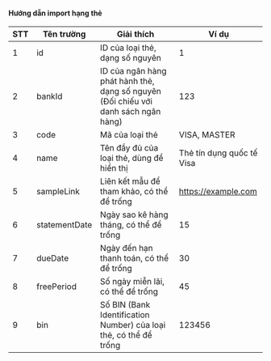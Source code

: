 #### Hướng dẫn import hạng thẻ

| STT | Tên trường    | Giải thích                                                                         | Ví dụ                     |
|-----|---------------|------------------------------------------------------------------------------------|---------------------------|
| 1   | id            | ID của loại thẻ, dạng số nguyên                                                    | 1                         |
| 2   | bankId        | ID của ngân hàng phát hành thẻ, dạng số nguyên (Đối chiếu với danh sách ngân hàng) | 123                       |
| 3   | code          | Mã của loại thẻ                                                                    | VISA, MASTER              |
| 4   | name          | Tên đầy đủ của loại thẻ, dùng để hiển thị                                          | Thẻ tín dụng quốc tế Visa |
| 5   | sampleLink    | Liên kết mẫu để tham khảo, có thể để trống                                         | https://example.com       |
| 6   | statementDate | Ngày sao kê hàng tháng, có thể để trống                                            | 15                        |
| 7   | dueDate       | Ngày đến hạn thanh toán, có thể để trống                                           | 30                        |
| 8   | freePeriod    | Số ngày miễn lãi, có thể để trống                                                  | 45                        |
| 9   | bin           | Số BIN (Bank Identification Number) của loại thẻ, có thể để trống                  | 123456                    |
